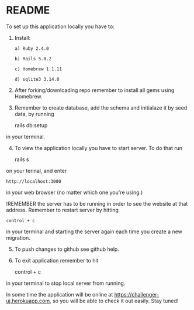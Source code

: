# README


 To set up this application locally you have to:

 1. Install:  

		a) Ruby 2.4.0

		b) Rails 5.0.2

		c) Homebrew 1.1.11

		d) sqlite3 3.14.0


2. After forking/downloading repo remember to install all gems using Homebrew.

	
3. Remember to create database, add the schema and initialaze it by seed data, by running 

	
	rails db:setup 


in your terminal.



4. To view the application locally you have to start server. To do that run 


	rails s 


on your terinal, and enter 


	http://localhost:3000 


in your web browser (no matter which one you're using.)

	

!REMEMBER the server has to be running in order to see the website at that address. 
Remember to restart server by hitting 


	control + c 


in your terminal and starting the server again each time you create a new migration.

	
5. To push changes to github see github help.

6. To exit application remember to hit 

	control + c 

in your terminal to stop local server from running.

In some time the application will be online at https://challenger-uj.herokuapp.com, so you will be able to check it out easily. Stay tuned!
